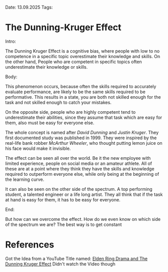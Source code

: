 Date: 13.09.2025
Tags: 

# The Dunning-Kruger Effect

Intro:

The Dunning Kruger Effect is a cognitive bias, where people with low to no competence in a specific topic overestimate their knowledge and skills. On the other hand, People who are competent in specific topics often underestimate their knowledge or skills.

Body:

This phenomenon occurs, because often the skills required to accurately evaluate performance, are likely to be the same skills required to be performative. This results in a state, you are both not skilled enough for the task and not skilled enough to catch your mistakes.

On the opposite side, people who are highly competent tend to underestimate their abilities, since they assume that task which are easy for them, also must be easy for everyone else. 

The whole concept is named after *David Dunning* and *Justin Kruger*. They first documented study was published in 1999. They were inspired by the real-life bank robber *McArthur Wheeler*, who thought putting lemon juice on his face would make it invisible. 

The effect can be seen all over the world. Be it the new employee with limited experience, people on social media or an amateur athlete. All of these are at a point where they think they have the skills and knowledge required to outperform everyone else, while only being at the beginning of the learning curve. 

It can also be seen on the other side of the spectrum. A top performing student, a talented engineer or  a life long artist. They all think that if the task at hand is easy for them, it has to be easy for everyone.    

End:

But how can we overcome the effect. How do we even know on which side of the spectrum we are? The best way is to get constant 
# References
Got the Idea from a YouTube Title named: [Elden Ring Drama and The Dunning Kruger Effect](https://www.youtube.com/watch?v=ucV6h7OxSso&pp=0gcJCckJAYcqIYzv)
Didn't watch the Video though